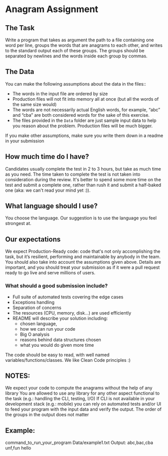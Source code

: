 
# Anagram Assignment

## The Task
Write a program that takes as argument the path to a file containing one word per line, groups the words that are anagrams to each other, and writes to the standard output each of these groups.
The groups should be separated by newlines and the words inside each group by commas.

## The Data
You can make the following assumptions about the data in the files::

- The words in the input file are ordered by size
- Production files will not fit into memory all at once (but all the words of the same size would)
- The words are not necessarily actual English words, for example, “abc” and “cba” are both considered words for the sake of this exercise.
- The files provided in the `Data` folder are just sample input data to help you reason about the problem. Production files will be much bigger.

If you make other assumptions, make sure you write them down in a readme in your submission

## How much time do I have?
Candidates usually complete the test in 2 to 3 hours, but take as much time as you need. The time taken to complete the test is not taken into consideration during the review.
It's better to spend some more time on the test and submit a complete one, rather than rush it and submit a half-baked one (aka: we can't read your mind yet :)).

## What language should I use?
You choose the language. Our suggestion is to use the language you feel strongest at.

## Our expectations
We expect Production-Ready code: code that's not only accomplishing the task, but it’s resilient, performing and maintainable by anybody in the team. You should also take into account the assumptions given above.
Details are important, and you should treat your submission as if it were a pull request ready to go live and serve millions of users.

### What should a good submission include?
- Full suite of automated tests covering the edge cases
- Exceptions handling
- Separation of concerns
- The resources (CPU, memory, disk...) are used efficiently
- README will describe your solution including:
    - chosen language,
    - how we can run your code
    - Big O analysis
    - reasons behind data structures chosen
    - what you would do given more time

The code should be easy to read, with well named variables/functions/classes. We like Clean Code principles :)

## NOTES:
We expect your code to compute the anagrams without the help of any library
You are allowed to use any library for any other aspect functional to the task (e.g.: handling the CLI, testing, I/O)
If CLI is not available in your development stack (e.g.: mobile) you can rely on automated tests and/or UI to feed your program with the input data and verify the output.
The order of the groups in the output does not matter

## Example:

command_to_run_your_program Data/example1.txt
Output:
abc,bac,cba
unf,fun
hello

